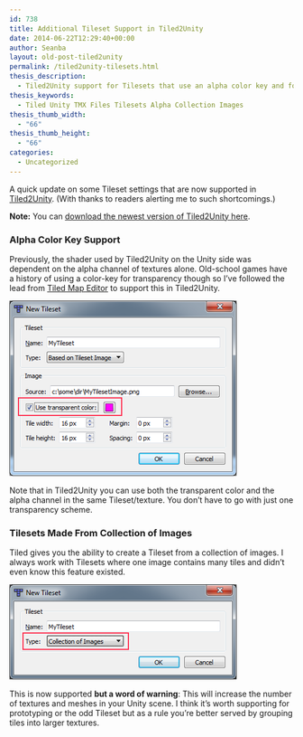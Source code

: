 ```yaml
---
id: 738
title: Additional Tileset Support in Tiled2Unity
date: 2014-06-22T12:29:40+00:00
author: Seanba
layout: old-post-tiled2unity
permalink: /tiled2unity-tilesets.html
thesis_description:
  - Tiled2Unity support for Tilesets that use an alpha color key and for Tilesets that are made up out of a collection of images.
thesis_keywords:
  - Tiled Unity TMX Files Tilesets Alpha Collection Images
thesis_thumb_width:
  - "66"
thesis_thumb_height:
  - "66"
categories:
  - Uncategorized
---
```

A quick update on some Tileset settings that are now supported in <a title="Tiled2Unity: Tiled TMX file support in Unity" href="{{ '/introtiled2unity/' | relative_url }}.html" target="_blank">Tiled2Unity</a>. (With thanks to readers alerting me to such shortcomings.)

**Note:** You can <a title="Tiled2Unity Download Page" href="{{ '/Tiled2Unity/' | relative_url }}" target="_blank">download the newest version of Tiled2Unity here</a>.

### Alpha Color Key Support

Previously, the shader used by Tiled2Unity on the Unity side was dependent on the alpha channel of textures alone. Old-school games have a history of using a color-key for transparency though so I’ve followed the lead from <a title="Tiled Map Editor" href="http://www.mapeditor.org/" target="_blank">Tiled Map Editor</a> to support this in Tiled2Unity.

<img title="Tranparent Color" style="border-top: 0px; border-right: 0px; background-image: none; border-bottom: 0px; padding-top: 0px; padding-left: 0px; border-left: 0px; display: inline; padding-right: 0px" border="0" alt="Tranparent color Tiled supported in Tiled2Unity" src="/assets/wp-content/uploads/2014/06/tileset-alpha-color.png" width="403" height="310" />

Note that in Tiled2Unity you can use both the transparent color and the alpha channel in the same Tileset/texture. You don’t have to go with just one transparency scheme.

### Tilesets Made From Collection of Images

Tiled gives you the ability to create a Tileset from a collection of images. I always work with Tilesets where one image contains many tiles and didn’t even know this feature existed.

<img title="Tiled Tileset from Collection of Images" style="border-top: 0px; border-right: 0px; background-image: none; border-bottom: 0px; padding-top: 0px; padding-left: 0px; border-left: 0px; display: inline; padding-right: 0px" border="0" alt="Tiled Tileset from Collection of Images" src="/assets/wp-content/uploads/2014/06/tileset-collection.png" width="403" height="168" />

This is now supported **but a word of warning**: This will increase the number of textures and meshes in your Unity scene. I think it’s worth supporting for prototyping or the odd Tileset but as a rule you’re better served by grouping tiles into larger textures.